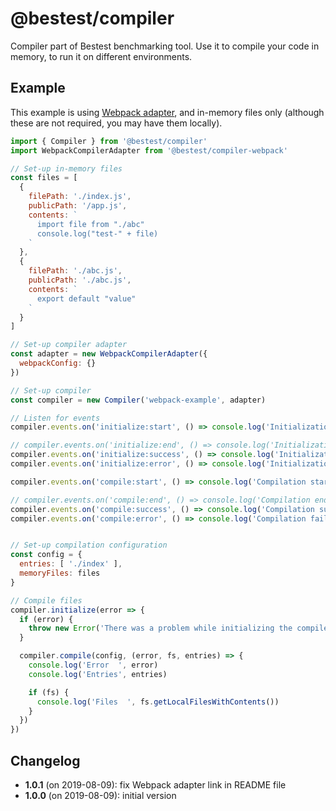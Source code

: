 # @bestest/compiler

Compiler part of Bestest benchmarking tool.
Use it to compile your code in memory, to run it on different environments.

## Example

This example is using [Webpack adapter](https://www.npmjs.com/package/@bestest/compiler-webpack), and in-memory files only (although these are not required, you may have them locally).

```js
import { Compiler } from '@bestest/compiler'
import WebpackCompilerAdapter from '@bestest/compiler-webpack'

// Set-up in-memory files
const files = [
  {
    filePath: './index.js',
    publicPath: '/app.js',
    contents: `
      import file from "./abc"
      console.log("test-" + file)
    `
  },
  {
    filePath: './abc.js',
    publicPath: './abc.js',
    contents: `
      export default "value"
    `
  }
]

// Set-up compiler adapter
const adapter = new WebpackCompilerAdapter({
  webpackConfig: {}
})

// Set-up compiler
const compiler = new Compiler('webpack-example', adapter)

// Listen for events
compiler.events.on('initialize:start', () => console.log('Initialization started'))

// compiler.events.on('initialize:end', () => console.log('Initialization end'))
compiler.events.on('initialize:success', () => console.log('Initialization succeed'))
compiler.events.on('initialize:error', () => console.log('Initialization failed'))

compiler.events.on('compile:start', () => console.log('Compilation started'))

// compiler.events.on('compile:end', () => console.log('Compilation end'))
compiler.events.on('compile:success', () => console.log('Compilation succeed'))
compiler.events.on('compile:error', () => console.log('Compilation failed'))


// Set-up compilation configuration
const config = {
  entries: [ './index' ],
  memoryFiles: files
}

// Compile files
compiler.initialize(error => {
  if (error) {
    throw new Error('There was a problem while initializing the compiler adapter.')
  }

  compiler.compile(config, (error, fs, entries) => {
    console.log('Error  ', error)
    console.log('Entries', entries)

    if (fs) {
      console.log('Files  ', fs.getLocalFilesWithContents())
    }
  })
})
```

## Changelog

* **1.0.1** (on 2019-08-09): fix Webpack adapter link in README file
* **1.0.0** (on 2019-08-09): initial version
